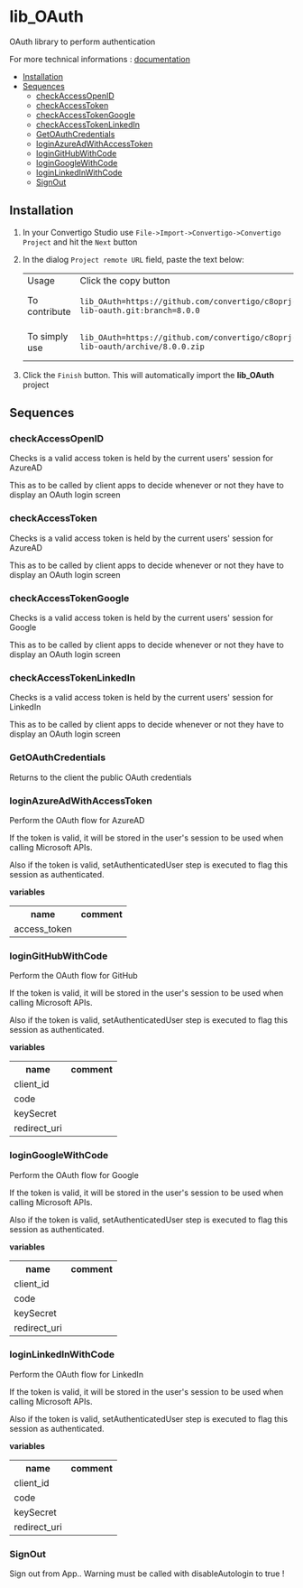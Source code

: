 


# lib_OAuth

OAuth library to perform authentication


For more technical informations : [documentation](./project.md)

- [Installation](#installation)
- [Sequences](#sequences)
    - [checkAccessOpenID](#checkaccessopenid)
    - [checkAccessToken](#checkaccesstoken)
    - [checkAccessTokenGoogle](#checkaccesstokengoogle)
    - [checkAccessTokenLinkedIn](#checkaccesstokenlinkedin)
    - [GetOAuthCredentials](#getoauthcredentials)
    - [loginAzureAdWithAccessToken](#loginazureadwithaccesstoken)
    - [loginGitHubWithCode](#logingithubwithcode)
    - [loginGoogleWithCode](#logingooglewithcode)
    - [loginLinkedInWithCode](#loginlinkedinwithcode)
    - [SignOut](#signout)


## Installation

1. In your Convertigo Studio use `File->Import->Convertigo->Convertigo Project` and hit the `Next` button
2. In the dialog `Project remote URL` field, paste the text below:
   <table>
     <tr><td>Usage</td><td>Click the copy button</td></tr>
     <tr><td>To contribute</td><td>

     ```
     lib_OAuth=https://github.com/convertigo/c8oprj-lib-oauth.git:branch=8.0.0
     ```
     </td></tr>
     <tr><td>To simply use</td><td>

     ```
     lib_OAuth=https://github.com/convertigo/c8oprj-lib-oauth/archive/8.0.0.zip
     ```
     </td></tr>
    </table>
3. Click the `Finish` button. This will automatically import the __lib_OAuth__ project


## Sequences

### checkAccessOpenID

Checks is a valid access token is held by the current users' session for AzureAD

This as to be called by client apps to decide whenever or not they have to display an OAuth login screen



### checkAccessToken

Checks is a valid access token is held by the current users' session for AzureAD

This as to be called by client apps to decide whenever or not they have to display an OAuth login screen



### checkAccessTokenGoogle

Checks is a valid access token is held by the current users' session for Google

This as to be called by client apps to decide whenever or not they have to display an OAuth login screen



### checkAccessTokenLinkedIn

Checks is a valid access token is held by the current users' session for LinkedIn

This as to be called by client apps to decide whenever or not they have to display an OAuth login screen



### GetOAuthCredentials

Returns to the client the public OAuth credentials

### loginAzureAdWithAccessToken

Perform the OAuth flow for AzureAD

If the token is valid, it will be stored in the user's session to be used when calling Microsoft APIs.

Also if the token is valid, setAuthenticatedUser step is executed to flag this session as authenticated.


**variables**

<table>
<tr>
<th>name</th><th>comment</th>
</tr>
<tr>
<td>access_token</td><td></td>
</tr>
</table>

### loginGitHubWithCode

Perform the OAuth flow for GitHub

If the token is valid, it will be stored in the user's session to be used when calling Microsoft APIs.

Also if the token is valid, setAuthenticatedUser step is executed to flag this session as authenticated.


**variables**

<table>
<tr>
<th>name</th><th>comment</th>
</tr>
<tr>
<td>client_id</td><td></td>
</tr>
<tr>
<td>code</td><td></td>
</tr>
<tr>
<td>keySecret</td><td></td>
</tr>
<tr>
<td>redirect_uri</td><td></td>
</tr>
</table>

### loginGoogleWithCode

Perform the OAuth flow for Google

If the token is valid, it will be stored in the user's session to be used when calling Microsoft APIs.

Also if the token is valid, setAuthenticatedUser step is executed to flag this session as authenticated.


**variables**

<table>
<tr>
<th>name</th><th>comment</th>
</tr>
<tr>
<td>client_id</td><td></td>
</tr>
<tr>
<td>code</td><td></td>
</tr>
<tr>
<td>keySecret</td><td></td>
</tr>
<tr>
<td>redirect_uri</td><td></td>
</tr>
</table>

### loginLinkedInWithCode

Perform the OAuth flow for LinkedIn

If the token is valid, it will be stored in the user's session to be used when calling Microsoft APIs.

Also if the token is valid, setAuthenticatedUser step is executed to flag this session as authenticated.


**variables**

<table>
<tr>
<th>name</th><th>comment</th>
</tr>
<tr>
<td>client_id</td><td></td>
</tr>
<tr>
<td>code</td><td></td>
</tr>
<tr>
<td>keySecret</td><td></td>
</tr>
<tr>
<td>redirect_uri</td><td></td>
</tr>
</table>

### SignOut

Sign out from App.. Warning must be called with disableAutologin to true !



